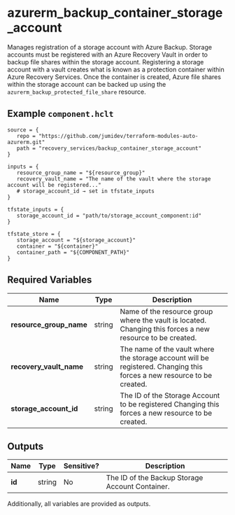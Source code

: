 # azurerm_backup_container_storage_account

Manages registration of a storage account with Azure Backup. Storage accounts must be registered with an Azure Recovery Vault in order to backup file shares within the storage account. Registering a storage account with a vault creates what is known as a protection container within Azure Recovery Services. Once the container is created, Azure file shares within the storage account can be backed up using the `azurerm_backup_protected_file_share` resource.

## Example `component.hclt`

```hcl
source = {
   repo = "https://github.com/jumidev/terraform-modules-auto-azurerm.git"   
   path = "recovery_services/backup_container_storage_account"   
}

inputs = {
   resource_group_name = "${resource_group}"   
   recovery_vault_name = "The name of the vault where the storage account will be registered..."   
   # storage_account_id → set in tfstate_inputs
}

tfstate_inputs = {
   storage_account_id = "path/to/storage_account_component:id"   
}

tfstate_store = {
   storage_account = "${storage_account}"   
   container = "${container}"   
   container_path = "${COMPONENT_PATH}"   
}

```

## Required Variables

| Name | Type |  Description |
| ---- | --------- |  ----------- |
| **resource_group_name** | string |  Name of the resource group where the vault is located. Changing this forces a new resource to be created. | 
| **recovery_vault_name** | string |  The name of the vault where the storage account will be registered. Changing this forces a new resource to be created. | 
| **storage_account_id** | string |  The ID of the Storage Account to be registered Changing this forces a new resource to be created. | 



## Outputs

| Name | Type | Sensitive? | Description |
| ---- | ---- | --------- | --------- |
| **id** | string | No  | The ID of the Backup Storage Account Container. | 

Additionally, all variables are provided as outputs.
